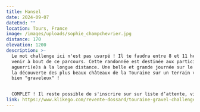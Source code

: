 ```yaml
---
title: Hansel
date: 2024-09-07
dateEnd: ""
location: Tours, France
image: /images/uploads/sophie_champchevrier.jpg
distance: 170
elevation: 1200
description: >-
  Le mot challenge ici n'est pas usurpé ! Il te faudra entre 8 et 11 heures pour
  venir à bout de ce parcours. Cette randonnée est destinée aux participant(e)s
  aguerri(e)s à la longue distance. Une belle et grande journée sur le vélo avec
  la découverte des plus beaux châteaux de la Touraine sur un terrain varié et
  bien "graveleux" ! 


  COMPLET ! Il reste possible de s'inscrire sur sur liste d’attente, via la bourse aux dossards. 
link: https://www.klikego.com/revente-dossard/touraine-gravel-challenge--5-2024/1591316274595-10
---
```

